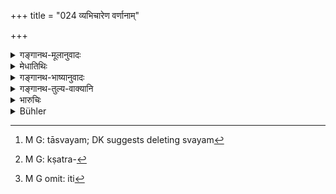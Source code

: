 +++
title = "024 व्यभिचारेण वर्णानाम्"

+++

<details><summary>गङ्गानथ-मूलानुवादः</summary>

‘Confused castes’ are produced by infidelity among the castes, by the marrying of women unfit for marriage, and by the neglect of one’s duties.—(24)
</details>

<details><summary>मेधातिथिः</summary>

**व्यभिचारः** परस्त्रीगमनम् । तत् समानजातीयासु परकीयास्व् अनुलोमप्रतिलोमासूढास्व् अनूढासु च स्वयम्[^७४] । **अवेद्यावेदनम्** अविवाह्याविवाहः । अविवाह्याः स्वसृनप्त्रादयस् तद् अयोन्यः । **स्वकर्मणां त्याग** उपनयनवेदग्रहणादीनाम् । क्षात्रवृत्त्यादयो[^७५] ऽपि पुत्रपौरान्वयिन एवमुक्ताः इति[^७६] केचित् ॥ १०.२४ ॥


[^७६]:
     M G omit: iti


[^७५]:
     M G: kṣatra-


[^७४]:
     M G: tāsvayam; DK suggests deleting svayam
</details>

<details><summary>गङ्गानथ-भाष्यानुवादः</summary>

‘*Infidelity*’—Adultery, with women of the same caste, either unmarried, or married to others either in the ‘natural’ or the ‘inverse’ order.

‘*The marrying of women unfit for marriage*,’—*i.e*., those that should not be married; *e.g*., sister, grand-daughter and so forth.

‘*Neglect of one’s duties*’—such as Initiation, study of the Veda and so forth;—according to some people the profession of the *Kṣatriya* also would be the Brāhmaṇa’s ‘duty’ if it happens to have been followed in the family for two or three generations.—(24)
</details>

<details><summary>गङ्गानथ-तुल्य-वाक्यानि</summary>

**(verses 10.6-41)  
**

See Comparative notes for [Verse
10.6].
</details>

<details><summary>भारुचिः</summary>

व्यभिचारो वर्णानां प्रतिलोमस्त्रीग्रहणेन मुख्यः, अनुलोमे ऽपि मुख्यवर्णापेक्षयोच्यते । **अवेद्यावेदनं** पुनर् एतत्विलोमचारिपुनर्भुवादिस्त्रीपरिग्रहेण । स्वकर्मणां च त्यागः उपनयनसंस्कारहानिर् अधिकृता[नाम्] । एवं च सति वर्णसंकरहेतुप्रदर्शनार्थम् इदं युक्ताभिधानं परिहारार्थं चैषाम् ॥ १०.२४ ॥
</details>

<details><summary>Bühler</summary>

024	By adultery (committed by persons) of (different) castes, by marriages with women who ought not to be married, and by the neglect of the duties and occupations (prescribed) to each, are produced (sons who owe their origin) to a confusion the castes.
</details>

